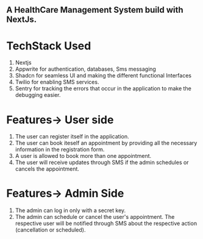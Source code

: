 ## A HealthCare Management System build with NextJs.

# TechStack Used
1. Nextjs
2. Appwrite for authentication, databases, Sms messaging
3. Shadcn for seamless UI and making the different functional Interfaces
4. Twilio for enabling SMS services.
5. Sentry for tracking the errors that occur in the application to make the debugging easier.

# Features-> User side

1. The user can register itself in the application.
2. The user can book iteself an appointment by providing all the necessary information in the registration form.
3. A user is allowed to book more than one appointment.
4. The user will receive updates through SMS if the admin schedules or cancels the appointment.

# Features-> Admin Side
1. The admin can log in only with a secret key.
2. The admin can schedule or cancel the user's appointment. The respective user will be notified through SMS about the respective action (cancellation or scheduled).

